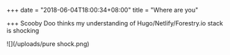 +++
date = "2018-06-04T18:00:34+08:00"
title = "Where are you"

+++
Scooby Doo thinks my understanding of Hugo/Netlify/Forestry.io stack is shocking

![](/uploads/pure shock.png)